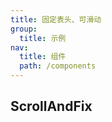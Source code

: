 ```yaml
---
title: 固定表头、可滑动
group:
  title: 示例
nav:
  title: 组件
  path: /components
---
```


## ScrollAndFix

<code src="../demos/scrollAndFix.tsx" />
